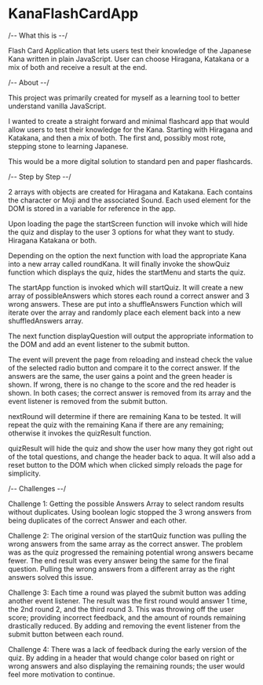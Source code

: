 # KanaFlashCardApp

/-- What this is --/

Flash Card Application that lets users test their knowledge of the Japanese Kana written in plain JavaScript. User can choose Hiragana, Katakana or a mix of both and receive a result at the end.


/-- About --/

This project was primarily created for myself as a learning tool to better understand vanilla JavaScript.

I wanted to create a straight forward and minimal flashcard app that would allow users to test their knowledge for the Kana. Starting with Hiragana and Katakana, and then a mix of both. The first and, possibly most rote, stepping stone to learning Japanese.

This would be a more digital solution to standard pen and paper flashcards.


/-- Step by Step --/

2 arrays with objects are created for Hiragana and Katakana. Each contains the character or Moji and the associated Sound.
Each used element for the DOM is stored in a variable for reference in the app.

Upon loading the page the startScreen function will invoke which will hide the quiz and display to the user 3 options for what they want to study. Hiragana Katakana or both.

Depending on the option the next function with load the appropriate Kana into a new array called roundKana. It will finally invoke the showQuiz function which displays the quiz, hides the startMenu and starts the quiz.

The startApp function is invoked which will startQuiz. It will create a new array of possibleAnswers which stores each round a correct answer and 3 wrong answers. These are put into a shuffleAnswers Function which will iterate over the array and randomly place each element back into a new shuffledAnswers array.

The next function displayQuestion will output the appropriate information to the DOM and add an event listener to the submit button.

The event will prevent the page from reloading and instead check the value of the selected radio button and compare it to the correct answer. If the answers are the same, the user gains a point and the green header is shown. If wrong, there is no change to the score and the red header is shown. In both cases; the correct answer is removed from its array and the event listener is removed from the submit button.

nextRound will determine if there are remaining Kana to be tested. It will repeat the quiz with the remaining Kana if there are any remaining; otherwise it invokes the quizResult function.

quizResult will hide the quiz and show the user how many they got right out of the total questions, and change the header back to aqua. It will also add a reset button to the DOM which when clicked simply reloads the page for simplicity.


/-- Challenges --/

Challenge 1: Getting the possible Answers Array to select random results without duplicates. Using boolean logic stopped the 3 wrong answers from being duplicates of the correct Answer and each other.

Challenge 2: The original version of the startQuiz function was pulling the wrong answers from the same array as the correct answer. The problem was as the quiz progressed the remaining potential wrong answers became fewer. The end result was every answer being the same for the final question. Pulling the wrong answers from a different array as the right answers solved this issue.

Challenge 3: Each time a round was played the submit button was adding another event listener. The result was the first round would answer 1 time, the 2nd round 2, and the third round 3. This was throwing off the user score; providing incorrect feedback, and the amount of rounds remaining drastically reduced. By adding and removing the event listener from the submit button between each round.

Challenge 4: There was a lack of feedback during the early version of the quiz. By adding in a header that would change color based on right or wrong answers and also displaying the remaining rounds; the user would feel more motivation to continue.